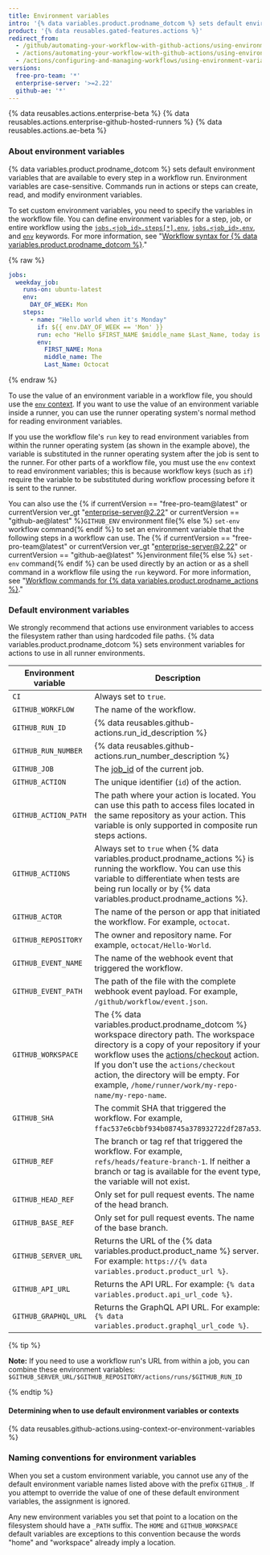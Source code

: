 ```yaml
---
title: Environment variables
intro: '{% data variables.product.prodname_dotcom %} sets default environment variables for each {% data variables.product.prodname_actions %} workflow run. You can also set custom environment variables in your workflow file.'
product: '{% data reusables.gated-features.actions %}'
redirect_from:
  - /github/automating-your-workflow-with-github-actions/using-environment-variables
  - /actions/automating-your-workflow-with-github-actions/using-environment-variables
  - /actions/configuring-and-managing-workflows/using-environment-variables
versions:
  free-pro-team: '*'
  enterprise-server: '>=2.22'
  github-ae: '*'
---
```


{% data reusables.actions.enterprise-beta %}
{% data reusables.actions.enterprise-github-hosted-runners %}
{% data reusables.actions.ae-beta %}

### About environment variables

{% data variables.product.prodname_dotcom %} sets default environment variables that are available to every step in a workflow run. Environment variables are case-sensitive. Commands run in actions or steps can create, read, and modify environment variables.

To set custom environment variables, you need to specify the variables in the workflow file. You can define environment variables for a step, job, or entire workflow using the [`jobs.<job_id>.steps[*].env`](/github/automating-your-workflow-with-github-actions/workflow-syntax-for-github-actions#jobsjob_idstepsenv), [`jobs.<job_id>.env`](/github/automating-your-workflow-with-github-actions/workflow-syntax-for-github-actions#jobsjob_idenv), and [`env`](/github/automating-your-workflow-with-github-actions/workflow-syntax-for-github-actions#env) keywords. For more information, see "[Workflow syntax for {% data variables.product.prodname_dotcom %}](/articles/workflow-syntax-for-github-actions/#jobsjob_idstepsenv)."

{% raw %}
```yaml
jobs:
  weekday_job:
    runs-on: ubuntu-latest
    env:
      DAY_OF_WEEK: Mon
    steps:
      - name: "Hello world when it's Monday"
        if: ${{ env.DAY_OF_WEEK == 'Mon' }}
        run: echo "Hello $FIRST_NAME $middle_name $Last_Name, today is Monday!"
        env:
          FIRST_NAME: Mona
          middle_name: The
          Last_Name: Octocat
```
{% endraw %}

To use the value of an environment variable in a workflow file, you should use the [`env` context](/actions/reference/context-and-expression-syntax-for-github-actions#env-context). If you want to use the value of an environment variable inside a runner, you can use the runner operating system's normal method for reading environment variables.

If you use the workflow file's `run` key to read environment variables from within the runner operating system (as shown in the example above), the variable is substituted in the runner operating system after the job is sent to the runner. For other parts of a workflow file, you must use the `env` context to read environment variables; this is because workflow keys (such as `if`) require the variable to be substituted during workflow processing before it is sent to the runner.

You can also use the {% if currentVersion == "free-pro-team@latest" or currentVersion ver_gt "enterprise-server@2.22" or currentVersion == "github-ae@latest" %}`GITHUB_ENV` environment file{% else %} `set-env` workflow command{% endif %} to set an environment variable that the following steps in a workflow can use. The {% if currentVersion == "free-pro-team@latest" or currentVersion ver_gt "enterprise-server@2.22" or currentVersion == "github-ae@latest" %}environment file{% else %} `set-env` command{% endif %} can be used directly by an action or as a shell command in a workflow file using the `run` keyword. For more information, see "[Workflow commands for {% data variables.product.prodname_actions %}](/actions/reference/workflow-commands-for-github-actions/#setting-an-environment-variable)."

### Default environment variables

We strongly recommend that actions use environment variables to access the filesystem rather than using hardcoded file paths. {% data variables.product.prodname_dotcom %} sets environment variables for actions to use in all runner environments.

| Environment variable | Description |
| ---------------------|------------ |
| `CI` | Always set to `true`. |
| `GITHUB_WORKFLOW` | The name of the workflow. |
| `GITHUB_RUN_ID` | {% data reusables.github-actions.run_id_description %} |
| `GITHUB_RUN_NUMBER` | {% data reusables.github-actions.run_number_description %} |
| `GITHUB_JOB` | The [job_id](/actions/reference/workflow-syntax-for-github-actions#jobsjob_id) of the current job. |
| `GITHUB_ACTION` | The unique identifier (`id`) of the action. |
| `GITHUB_ACTION_PATH` | The path where your action is located. You can use this path to access files located in the same repository as your action. This variable is only supported in composite run steps actions. |
| `GITHUB_ACTIONS` | Always set to `true` when {% data variables.product.prodname_actions %} is running the workflow. You can use this variable to differentiate when tests are being run locally or by {% data variables.product.prodname_actions %}.
| `GITHUB_ACTOR` | The name of the person or app that initiated the workflow. For example, `octocat`. |
| `GITHUB_REPOSITORY` | The owner and repository name. For example, `octocat/Hello-World`. |
| `GITHUB_EVENT_NAME` | The name of the webhook event that triggered the workflow. |
| `GITHUB_EVENT_PATH` | The path of the file with the complete webhook event payload. For example, `/github/workflow/event.json`. |
| `GITHUB_WORKSPACE` | The {% data variables.product.prodname_dotcom %} workspace directory path. The workspace directory is a copy of your repository if your workflow uses the [actions/checkout](https://github.com/actions/checkout) action. If you don't use the `actions/checkout` action, the directory will be empty. For example, `/home/runner/work/my-repo-name/my-repo-name`. |
| `GITHUB_SHA` | The commit SHA that triggered the workflow. For example, `ffac537e6cbbf934b08745a378932722df287a53`. |
| `GITHUB_REF` | The branch or tag ref that triggered the workflow. For example, `refs/heads/feature-branch-1`. If neither a branch or tag is available for the event type, the variable will not exist. |
| `GITHUB_HEAD_REF` | Only set for pull request events. The name of the head branch.
| `GITHUB_BASE_REF` | Only set for pull request events. The name of the base branch.
| `GITHUB_SERVER_URL`| Returns the URL of the {% data variables.product.product_name %} server. For example: `https://{% data variables.product.product_url %}`.
| `GITHUB_API_URL` | Returns the API URL. For example: `{% data variables.product.api_url_code %}`.
| `GITHUB_GRAPHQL_URL` | Returns the GraphQL API URL. For example: `{% data variables.product.graphql_url_code %}`.

{% tip %}

**Note:** If you need to use a workflow run's URL from within a job, you can combine these environment variables: `$GITHUB_SERVER_URL/$GITHUB_REPOSITORY/actions/runs/$GITHUB_RUN_ID`

{% endtip %}

#### Determining when to use default environment variables or contexts

{% data reusables.github-actions.using-context-or-environment-variables %}

### Naming conventions for environment variables

When you set a custom environment variable, you cannot use any of the default environment variable names listed above with the prefix `GITHUB_`. If you attempt to override the value of one of these default environment variables, the assignment is ignored.

Any new environment variables you set that point to a location on the filesystem should have a `_PATH` suffix. The `HOME` and `GITHUB_WORKSPACE` default variables are exceptions to this convention because the words "home" and "workspace" already imply a location.
